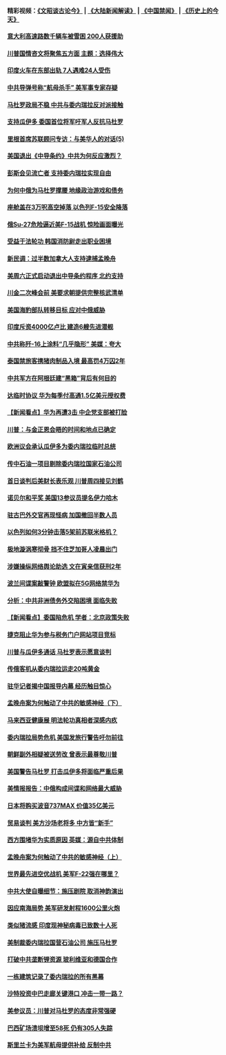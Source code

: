 #### 精彩视频：[《文昭谈古论今》](https://github.com/gfw-breaker/wenzhao) | [《大陆新闻解读》](https://github.com/gfw-breaker/ntdtv-comedy) | [《中国禁闻》](https://github.com/gfw-breaker/ntdtv-news) | [《历史上的今天》](https://github.com/gfw-breaker/today-in-history) 

#### [意大利高速路数千辆车被雪困 200人获援助](../pages/nsc418/n11022003.md?t=02031501) 

#### [川普国情咨文将聚焦五方面 主题：选择伟大](../pages/nsc418/n11021501.md?t=02031501) 

#### [印度火车在东部出轨 7人遇难24人受伤](../pages/nsc418/n11021809.md?t=02031501) 

#### [中共导弹号称“航母杀手” 美军事专家存疑](../pages/nsc418/n11021488.md?t=02031501) 

#### [马杜罗政局不稳 中共与委内瑞拉反对派接触](../pages/nsc418/n11020719.md?t=02031501) 

#### [支持瓜伊多 委国首位将军吁军人反抗马杜罗](../pages/nsc418/n11020776.md?t=02031501) 

#### [里根首席苏联顾问专访：与美华人的对话(5)](../pages/nsc418/n10968703.md?t=02031501) 

#### [美国退出《中导条约》中共为何反应激烈？](../pages/nsc418/n11020569.md?t=02031501) 

#### [彭斯会见流亡者 支持委内瑞拉实现自由](../pages/nsc418/n11020031.md?t=02031501) 

#### [为何中俄为马杜罗撑腰 地缘政治游戏和债务](../pages/nsc418/n11018692.md?t=02031501) 

#### [座舱盖在3万呎高空掉落 以色列F-15安全降落](../pages/nsc418/n11019864.md?t=02031501) 

#### [俄Su-27危险逼近美F-15战机 惊险画面曝光](../pages/nsc418/n11019743.md?t=02031501) 

#### [受益于法轮功 韩国消防尉走出职业困境](../pages/nsc418/n11017411.md?t=02031501) 

#### [新民调：过半数加拿大人支持逮捕孟晚舟](../pages/nsc418/n11018655.md?t=02031501) 

#### [美周六正式启动退出中导条约程序 北约支持](../pages/nsc418/n11018405.md?t=02031501) 

#### [川金二次峰会前 美要求朝提供完整核武清单](../pages/nsc418/n11017962.md?t=02031501) 

#### [美国海豹部队转移目标 应对中俄威胁](../pages/nsc418/n11017801.md?t=02031501) 

#### [印度斥资4000亿卢比 建造6艘先进潜舰](../pages/nsc418/n11017635.md?t=02031501) 

#### [中共称歼-16上涂料“几乎隐形” 美媒：夸大](../pages/nsc418/n11017535.md?t=02031501) 

#### [泰国禁旅客携猪肉制品入境 最高罚4万囚2年](../pages/nsc418/n11016939.md?t=02031501) 

#### [中共军方在阿根廷建“黑箱”背后有何目的](../pages/nsc418/n11016689.md?t=02031501) 

#### [达临时协议 华为每季付高通1.5亿美元授权费](../pages/nsc418/n11016503.md?t=02031501) 

#### [【新闻看点】华为再遭3击 中企党支部被打脸](../pages/nsc418/n11016110.md?t=02031501) 

#### [川普：与金正恩会晤的时间和地点已确定](../pages/nsc418/n11016340.md?t=02031501) 

#### [欧洲议会承认瓜伊多为委内瑞拉临时总统](../pages/nsc418/n11016267.md?t=02031501) 

#### [传中石油一项目剔除委内瑞拉国家石油公司](../pages/nsc418/n11015982.md?t=02031501) 

#### [首日谈判后美财长表乐观 川普周四接见刘鹤](../pages/nsc418/n11015436.md?t=02031501) 

#### [诺贝尔和平奖 美国13参议员提名伊力哈木](../pages/nsc418/n11014742.md?t=02031501) 

#### [驻古巴外交官再现怪病 加国撤回半数人员](../pages/nsc418/n11014810.md?t=02031501) 

#### [以色列如何3分钟击落5架前苏联米格机？](../pages/nsc418/n11014659.md?t=02031501) 

#### [极地漩涡寒彻骨 挡不住芝加哥人凌晨出门](../pages/nsc418/n11014521.md?t=02031501) 

#### [涉嫌操纵网络舆论助选 文在寅亲信获刑2年](../pages/nsc418/n11014174.md?t=02031501) 

#### [波兰间谍案敲警钟 欧盟拟在5G网络禁华为](../pages/nsc418/n11013814.md?t=02031501) 

#### [分析：中共非洲债务外交陷困境 面临失败](../pages/nsc418/n11013731.md?t=02031501) 

#### [【新闻看点】委国陷危机 学者：北京政策失败](../pages/nsc418/n11013287.md?t=02031501) 

#### [捷克阻止华为参与税务门户网站项目竞标](../pages/nsc418/n11013525.md?t=02031501) 

#### [川普与瓜伊多通话 马杜罗表示愿意谈判](../pages/nsc418/n11013353.md?t=02031501) 

#### [传俄客机从委内瑞拉运走20吨黄金](../pages/nsc418/n11013224.md?t=02031501) 

#### [驻华记者揭中国报导内幕 经历触目惊心](../pages/nsc418/n11013118.md?t=02031501) 

#### [孟晚舟案为何触动了中共的敏感神经（下）](../pages/nsc418/n11008903.md?t=02031501) 

#### [马来西亚健康展 明法轮功真相者深感内疚](../pages/nsc418/n11010949.md?t=02031501) 

#### [委内瑞拉局势危机 美国发旅行警告吁勿前往](../pages/nsc418/n11012593.md?t=02031501) 

#### [朝鲜副外相疑被送劳改 曾表示最尊敬川普](../pages/nsc418/n11011872.md?t=02031501) 

#### [美国警告马杜罗 打击瓜伊多将面临严重后果](../pages/nsc418/n11011422.md?t=02031501) 

#### [美情报报告：中俄构成间谍和网络最大威胁](../pages/nsc418/n11011346.md?t=02031501) 

#### [日本将购买波音737MAX 价值35亿美元](../pages/nsc418/n11011238.md?t=02031501) 

#### [贸易谈判 美方沙场老将多 中方皆“新手”](../pages/nsc418/n11010973.md?t=02031501) 

#### [西方围堵华为实质原因 英媒：源自中共体制](../pages/nsc418/n11010190.md?t=02031501) 

#### [孟晚舟案为何触动了中共的敏感神经（上）](../pages/nsc418/n11008466.md?t=02031501) 

#### [世界最先进空优战机 美军F-22强在哪里？](../pages/nsc418/n11010323.md?t=02031501) 

#### [中共大使自曝细节：施压剧院 取消神韵演出](../pages/nsc418/n11008988.md?t=02031501) 

#### [因应南海局势 美军研发射程1600公里火炮](../pages/nsc418/n11010046.md?t=02031501) 

#### [类似猪流感 印度现神秘病毒已致数十人死](../pages/nsc418/n11009797.md?t=02031501) 

#### [美制裁委内瑞拉国营石油公司 施压马杜罗](../pages/nsc418/n11009006.md?t=02031501) 

#### [打破中共垄断锂资源 玻利维亚和德国合作](../pages/nsc418/n11008598.md?t=02031501) 

#### [一栋建筑记录了委内瑞拉的所有黑幕](../pages/nsc418/n11008614.md?t=02031501) 

#### [沙特投资中巴走廊关键港口 冲击一带一路？](../pages/nsc418/n11008620.md?t=02031501) 

#### [美参议员：川普对马杜罗的态度非常强硬](../pages/nsc418/n11008349.md?t=02031501) 

#### [巴西矿场溃坝增至58死 仍有305人失踪](../pages/nsc418/n11007445.md?t=02031501) 

#### [斯里兰卡为美军航母提供补给 反制中共](../pages/nsc418/n11007567.md?t=02031501) 

